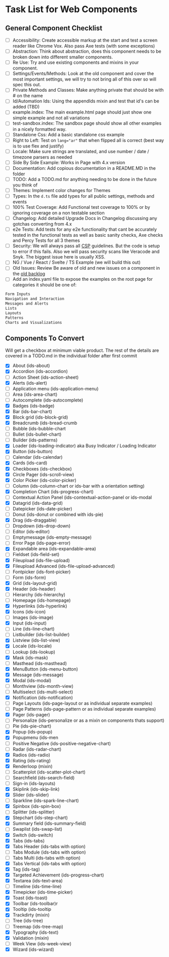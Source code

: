 # Task List for Web Components

## General Component Checklist

 - [ ] Accessibility: Create accessible markup at the start and test a screen reader like Chrome Vox. Also pass Axe tests (with some exceptions)
 - [ ] Abstraction: Think about abstraction, does this component needs to be broken down into different smaller components.
 - [ ] Re Use: Try and use existing components and mixins in your component.
 - [ ] Settings/Events/Methods: Look at the old component and cover the most important settings, we will try to not bring all of this over so will spec this out.
 - [ ] Private Methods and Classes: Make anything private that should be with # on the name
 - [ ] Id/Automation Ids: Using the appendIds mixin and test that id's can be added (TBD)
 - [ ] example.index: The main example.html page should just show one simple example and not all variations
 - [ ] test-sandbox.index: The sandbox page should show all other examples in a nicely formatted way.
 - [ ] Standalone Css: Add a basic standalone css example
 - [ ] Right to Left: Test on `lang="ar"` that when flipped all is correct (best way is to use flex and justify)
 - [ ] Locale: Make sure strings are translated, and use number / date / timezone parsers as needed
 - [ ] Side By Side Example: Works in Page with 4.x version
 - [ ] Documentation: Add copious documentation in a README.MD in the folder
 - [ ] TODO: Add a TODO.md for anything needing to be done in the future you think of
 - [ ] Themes: Implement color changes for Themes
 - [ ] Types: In the `d.ts` file add types for all public settings, methods and events
 - [ ] 100% Test Coverage: Add Functional test coverage to 100% or by ignoring coverage on a non testable section
 - [ ] Changelog: Add detailed Upgrade Docs in Changelog discussing any gotchas converting from 4.x
 - [ ] e2e Tests: Add tests for any e2e functionality that cant be accurately tested in the functional tests as well as basic sanity checks, Axe checks and Percy Tests for all 3 themes
 - [ ] Security: We will always pass all [CSP](https://developer.mozilla.org/en-US/docs/Web/HTTP/CSP) guidelines. But the code is setup to error if this fails. Also we will pass security scans like Veracode and Snyk. The biggest issue here is usually XSS.
 - [ ] NG / Vue / React / Svelte / TS Example (we will build this out)
 - [ ] Old Issues: Review Be aware of old and new issues on a component in the [old backlog](https://github.com/infor-design/enterprise/issues)
 - [ ] Add an index.yaml file to expose the examples on the root page for categories it should be one of:

```sh
Form Inputs
Navigation and Interaction
Messages and Alerts
Lists
Layouts
Patterns
Charts and Visualizations
```

## Components To Convert

Will get a checkbox at minimum viable product. The rest of the details are covered in a TODO.md in the individual folder after first commit

 - [x] About (ids-about)
 - [x] Accordion (ids-accordion)
 - [ ] Action Sheet (ids-action-sheet)
 - [x] Alerts (ids-alert)
 - [ ] Application menu (ids-application-menu)
 - [ ] Area (ids-area-chart)
 - [ ] Autocomplete (ids-autocomplete)
 - [x] Badges (ids-badge)
 - [x] Bar (ids-bar-chart)
 - [x] Block grid (ids-block-grid)
 - [x] Breadcrumb (ids-bread-crumb
 - [ ] Bubble (ids-bubble-chart
 - [ ] Bullet (ids-bullet-chart)
 - [ ] Builder (ids-patterns)
 - [x] Loader (ids-loading-indicator) aka Busy Indicator / Loading Indicator
 - [x] Button (ids-button)
 - [ ] Calendar (ids-calendar)
 - [x] Cards (ids-card)
 - [x] Checkboxes (ids-checkbox)
 - [x] Circle Pager (ids-scroll-view)
 - [x] Color Picker (ids-color-picker)
 - [ ] Column (ids-column-chart or ids-bar with a orientation setting)
 - [x] Completion Chart (ids-progress-chart)
 - [ ] Contextual Action Panel (ids-contextual-action-panel or ids-modal
 - [x] Datagrid (ids-data-grid)
 - [ ] Datepicker (ids-date-picker)
 - [ ] Donut (ids-donut or combined with ids-pie)
 - [x] Drag (ids-draggable)
 - [ ] Dropdown (ids-drop-down)
 - [ ] Editor (ids-editor)
 - [ ] Emptymessage (ids-empty-message)
 - [ ] Error Page (ids-page-error)
 - [x] Expandable area (ids-expandable-area)
 - [ ] Fieldset (ids-field-set)
 - [x] Fileupload (ids-file-upload)
 - [x] Fileupload Advanced (ids-file-upload-advanced)
 - [ ] Fontpicker (ids-font-picker)
 - [ ] Form  (ids-form)
 - [x] Grid (ids-layout-grid)
 - [x] Header (ids-header)
 - [ ] Hierarchy (ids-hierarchy)
 - [ ] Homepage (ids-homepage)
 - [x] Hyperlinks (ids-hyperlink)
 - [x] Icons (ids-icon)
 - [ ] Images (ids-image)
 - [x] Input (ids-input)
 - [ ] Line (ids-line-chart)
 - [ ] Listbuilder (ids-list-builder)
 - [x] Listview (ids-list-view)
 - [x] Locale (ids-locale)
 - [ ] Lookup (ids-lookup)
 - [x] Mask (ids-mask)
 - [ ] Masthead (ids-masthead)
 - [x] MenuButton (ids-menu-button)
 - [x] Message (ids-message)
 - [x] Modal (ids-modal)
 - [ ] Monthview (ids-month-view)
 - [ ] Multiselect (ids-multi-select)
 - [x] Notification (ids-notification)
 - [ ] Page Layouts (ids-page-layout or as individual separate examples)
 - [ ] Page Patterns (ids-page-pattern or as individual separate examples)
 - [x] Pager (ids-pager)
 - [ ] Personalize (ids-personalize or as a mixin on components thats support)
 - [ ] Pie (ids-pie-chart)
 - [x] Popup (ids-popup)
 - [x] Popupmenu (ids-men
 - [ ] Positive Negative (ids-positive-negative-chart)
 - [ ] Radar (ids-radar-chart)
 - [x] Radios (ids-radio)
 - [x] Rating (ids-rating)
 - [x] Renderloop (mixin)
 - [ ] Scatterplot (ids-scatter-plot-chart)
 - [ ] Searchfield (ids-search-field)
 - [ ] Sign-in (ids-layouts)
 - [x] Skiplink (ids-skip-link)
 - [x] Slider (ids-slider)
 - [ ] Sparkline (ids-spark-line-chart)
 - [x] Spinbox (ids-spin-box)
 - [ ] Splitter (ids-splitter)
 - [x] Stepchart (ids-step-chart)
 - [x] Summary field (ids-summary-field)
 - [ ] Swaplist (ids-swap-list)
 - [x] Switch (ids-switch)
 - [x] Tabs (ids-tabs)
 - [x] Tabs Header (ids-tabs with option)
 - [ ] Tabs Module (ids-tabs with option)
 - [ ] Tabs Multi (ids-tabs with option)
 - [x] Tabs Vertical (ids-tabs with option)
 - [x] Tag (ids-tag)
 - [x] Targeted Achievement (ids-progress-chart)
 - [x] Textarea (ids-text-area)
 - [ ] Timeline (ids-time-line)
 - [x] Timepicker (ids-time-picker)
 - [x] Toast (ids-toast)
 - [x] Toolbar (ids-toolbar)r
 - [x] Tooltip (ids-tooltip
 - [x] Trackdirty (mixin)
 - [ ] Tree (ids-tree)
 - [ ] Treemap (ids-tree-map)
 - [x] Typography (ids-text)
 - [x] Validation (mixin)
 - [ ] Week View (ids-week-view)
 - [x] Wizard (ids-wizard)
